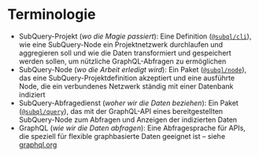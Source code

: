 # Terminologie

- SubQuery-Projekt (_wo die Magie passiert_): Eine Definition ([`@subql/cli`](https://www.npmjs.com/package/@subql/cli)), wie eine SubQuery-Node ein Projektnetzwerk durchlaufen und aggregieren soll und wie die Daten transformiert und gespeichert werden sollen, um nützliche GraphQL-Abfragen zu ermöglichen
- SubQuery-Node (_wo die Arbeit erledigt wird_): Ein Paket ([`@subql/node`](https://www.npmjs.com/package/@subql/node)), das eine SubQuery-Projektdefinition akzeptiert und eine ausführte Node, die ein verbundenes Netzwerk ständig mit einer Datenbank indiziert
- SubQuery-Abfragedienst (_woher wir die Daten beziehen_): Ein Paket ([`@subql/query`](https://www.npmjs.com/package/@subql/query)), das mit der GraphQL-API eines bereitgestellten SubQuery-Node zum Abfragen und Anzeigen der indizierten Daten
- GraphQL (_wie wir die Daten abfragen_): Eine Abfragesprache für APIs, die speziell für flexible graphbasierte Daten geeignet ist – siehe [graphql.org](https://graphql.org/learn/)
